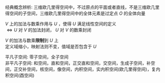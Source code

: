 经典概念辨析: 三维欧几里得空间中，不过原点的平面或者直线，不是三维欧几里得空间的子空间，三维欧几里得空间中的全体元素是过定点 $O$ 的全体向量    
    
 $V$ 上的加法与数乘作用与 $U$ ，使得 $U$ 满足线性空间的定义    
 $\iff U$ 对 $V$ 的加法封闭， $U$ 对 $V$ 的数乘封闭    
    
 $V$ 的加法与数乘**限制**到 $U$ 上    
定义域缩小，映射法则不变，值域是否包含于 $U$     
    
平凡子空间: 零子空间，全子空间    
非平凡子空间: 和空间，直和空间，正交直和空间，交空间，生成子空间，补空间，正交补空间，核空间，像空间，内积空间，实内积空间(欧几里得空间)，复内积空间(酉空间)    
